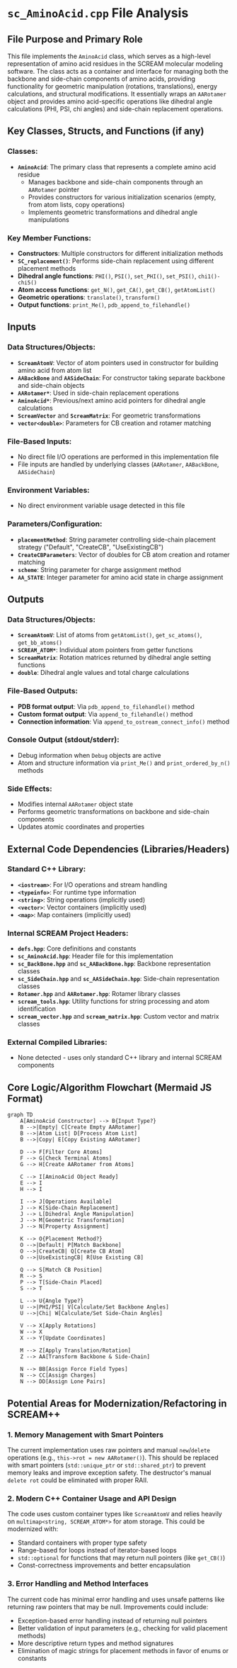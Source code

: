 # `sc_AminoAcid.cpp` File Analysis

## File Purpose and Primary Role

This file implements the `AminoAcid` class, which serves as a high-level representation of amino acid residues in the SCREAM molecular modeling software. The class acts as a container and interface for managing both the backbone and side-chain components of amino acids, providing functionality for geometric manipulation (rotations, translations), energy calculations, and structural modifications. It essentially wraps an `AARotamer` object and provides amino acid-specific operations like dihedral angle calculations (PHI, PSI, chi angles) and side-chain replacement operations.

## Key Classes, Structs, and Functions (if any)

### Classes:

- **`AminoAcid`**: The primary class that represents a complete amino acid residue
  - Manages backbone and side-chain components through an `AARotamer` pointer
  - Provides constructors for various initialization scenarios (empty, from atom lists, copy operations)
  - Implements geometric transformations and dihedral angle manipulations

### Key Member Functions:

- **Constructors**: Multiple constructors for different initialization methods
- **`SC_replacement()`**: Performs side-chain replacement using different placement methods
- **Dihedral angle functions**: `PHI()`, `PSI()`, `set_PHI()`, `set_PSI()`, `chi1()-chi5()`
- **Atom access functions**: `get_N()`, `get_CA()`, `get_CB()`, `getAtomList()`
- **Geometric operations**: `translate()`, `transform()`
- **Output functions**: `print_Me()`, `pdb_append_to_filehandle()`

## Inputs

### Data Structures/Objects:

- **`ScreamAtomV`**: Vector of atom pointers used in constructor for building amino acid from atom list
- **`AABackBone`** and **`AASideChain`**: For constructor taking separate backbone and side-chain objects
- **`AARotamer*`**: Used in side-chain replacement operations
- **`AminoAcid*`**: Previous/next amino acid pointers for dihedral angle calculations
- **`ScreamVector`** and **`ScreamMatrix`**: For geometric transformations
- **`vector<double>`**: Parameters for CB creation and rotamer matching

### File-Based Inputs:

- No direct file I/O operations are performed in this implementation file
- File inputs are handled by underlying classes (`AARotamer`, `AABackBone`, `AASideChain`)

### Environment Variables:

- No direct environment variable usage detected in this file

### Parameters/Configuration:

- **`placementMethod`**: String parameter controlling side-chain placement strategy ("Default", "CreateCB", "UseExistingCB")
- **`CreateCBParameters`**: Vector of doubles for CB atom creation and rotamer matching
- **`scheme`**: String parameter for charge assignment method
- **`AA_STATE`**: Integer parameter for amino acid state in charge assignment

## Outputs

### Data Structures/Objects:

- **`ScreamAtomV`**: List of atoms from `getAtomList()`, `get_sc_atoms()`, `get_bb_atoms()`
- **`SCREAM_ATOM*`**: Individual atom pointers from getter functions
- **`ScreamMatrix`**: Rotation matrices returned by dihedral angle setting functions
- **`double`**: Dihedral angle values and total charge calculations

### File-Based Outputs:

- **PDB format output**: Via `pdb_append_to_filehandle()` method
- **Custom format output**: Via `append_to_filehandle()` method
- **Connection information**: Via `append_to_ostream_connect_info()` method

### Console Output (stdout/stderr):

- Debug information when `Debug` objects are active
- Atom and structure information via `print_Me()` and `print_ordered_by_n()` methods

### Side Effects:

- Modifies internal `AARotamer` object state
- Performs geometric transformations on backbone and side-chain components
- Updates atomic coordinates and properties

## External Code Dependencies (Libraries/Headers)

### Standard C++ Library:

- **`<iostream>`**: For I/O operations and stream handling
- **`<typeinfo>`**: For runtime type information
- **`<string>`**: String operations (implicitly used)
- **`<vector>`**: Vector containers (implicitly used)
- **`<map>`**: Map containers (implicitly used)

### Internal SCREAM Project Headers:

- **`defs.hpp`**: Core definitions and constants
- **`sc_AminoAcid.hpp`**: Header file for this implementation
- **`sc_BackBone.hpp`** and **`sc_AABackBone.hpp`**: Backbone representation classes
- **`sc_SideChain.hpp`** and **`sc_AASideChain.hpp`**: Side-chain representation classes
- **`Rotamer.hpp`** and **`AARotamer.hpp`**: Rotamer library classes
- **`scream_tools.hpp`**: Utility functions for string processing and atom identification
- **`scream_vector.hpp`** and **`scream_matrix.hpp`**: Custom vector and matrix classes

### External Compiled Libraries:

- None detected - uses only standard C++ library and internal SCREAM components

## Core Logic/Algorithm Flowchart (Mermaid JS Format)

```mermaid
graph TD
    A[AminoAcid Constructor] --> B{Input Type?}
    B -->|Empty| C[Create Empty AARotamer]
    B -->|Atom List| D[Process Atom List]
    B -->|Copy| E[Copy Existing AARotamer]

    D --> F[Filter Core Atoms]
    F --> G[Check Terminal Atoms]
    G --> H[Create AARotamer from Atoms]

    C --> I[AminoAcid Object Ready]
    E --> I
    H --> I

    I --> J[Operations Available]
    J --> K[Side-Chain Replacement]
    J --> L[Dihedral Angle Manipulation]
    J --> M[Geometric Transformation]
    J --> N[Property Assignment]

    K --> O{Placement Method?}
    O -->|Default| P[Match Backbone]
    O -->|CreateCB| Q[Create CB Atom]
    O -->|UseExistingCB| R[Use Existing CB]

    Q --> S[Match CB Position]
    R --> S
    P --> T[Side-Chain Placed]
    S --> T

    L --> U{Angle Type?}
    U -->|PHI/PSI| V[Calculate/Set Backbone Angles]
    U -->|Chi| W[Calculate/Set Side-Chain Angles]

    V --> X[Apply Rotations]
    W --> X
    X --> Y[Update Coordinates]

    M --> Z[Apply Translation/Rotation]
    Z --> AA[Transform Backbone & Side-Chain]

    N --> BB[Assign Force Field Types]
    N --> CC[Assign Charges]
    N --> DD[Assign Lone Pairs]
```

## Potential Areas for Modernization/Refactoring in SCREAM++

### 1. **Memory Management with Smart Pointers**

The current implementation uses raw pointers and manual `new`/`delete` operations (e.g., `this->rot = new AARotamer()`). This should be replaced with smart pointers (`std::unique_ptr` or `std::shared_ptr`) to prevent memory leaks and improve exception safety. The destructor's manual `delete rot` could be eliminated with proper RAII.

### 2. **Modern C++ Container Usage and API Design**

The code uses custom container types like `ScreamAtomV` and relies heavily on `multimap<string, SCREAM_ATOM*>` for atom storage. This could be modernized with:

- Standard containers with proper type safety
- Range-based for loops instead of iterator-based loops
- `std::optional` for functions that may return null pointers (like `get_CB()`)
- Const-correctness improvements and better encapsulation

### 3. **Error Handling and Method Interfaces**

The current code has minimal error handling and uses unsafe patterns like returning raw pointers that may be null. Improvements could include:

- Exception-based error handling instead of returning null pointers
- Better validation of input parameters (e.g., checking for valid placement methods)
- More descriptive return types and method signatures
- Elimination of magic strings for placement methods in favor of enums or constants
